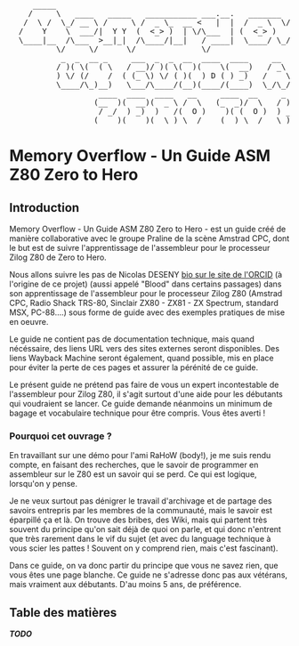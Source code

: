 <pre>
     _____                                                                  _____.__                   
    /     \   ____   _____   ___________ ___.__.   _______  __ ____________/ ____\  |   ______  _  __  
   /  \ /  \_/ __ \ /     \ /  _ \_  __ <   |  |  /  _ \  \/ // __ \_  __ \   __\|  |  /  _ \ \/ \/ / 
  /    Y    \  ___/|  Y Y  (  <_> )  | \/\___  | (  <_> )   /\  ___/|  | \/|  |  |  |_(  <_> )     / 
  \____|__  /\___  >__|_|  /\____/|__|   / ____|  \____/ \_/  \___  >__|   |__|  |____/\____/ \/\_/ 
          \/     \/      \/              \/                       \/ 
           _  _  __ _     ___  _  _  __  ____  ____     __   ____  _  _    ____  ____   __  
          / )( \(  ( \   / __)/ )( \(  )(    \(  __)   / _\ / ___)( \/ )  (__  )/ _  \ /  \  
          ) \/ (/    /  ( (_ \) \/ ( )(  ) D ( ) _)   /    \\___ \/ \/ \   / _/ ) _  ((  0 ) 
          \____/\_)__)   \___/\____/(__)(____/(____)  \_/\_/(____/\_)(_/  (____)\____/ \__/ 
                   ____  ____  ____   __     ____  __     _  _  ____  ____   __ 
                  (__  )(  __)(  _ \ /  \   (_  _)/  \   / )( \(  __)(  _ \ /  \  
                   / _/  ) _)  )   /(  O )    )( (  O )  ) __ ( ) _)  )   /(  O ) 
                  (____)(____)(__\_) \__/    (__) \__/   \_)(_/(____)(__\_) \__/ 
</pre>

# Memory Overflow - Un Guide ASM Z80 Zero to Hero
## Introduction
Memory Overflow - Un Guide ASM Z80 Zero to Hero - est un guide créé de manière collaborative avec le groupe Praline de la scène Amstrad CPC, dont le but est de suivre l'apprentissage de l'assembleur pour le processeur Zilog Z80 de Zero to Hero.

Nous allons suivre les pas de Nicolas DESENY [bio sur le site de l'ORCID](https://orcid.org/0009-0002-2113-473X) (à l'origine de ce projet) (aussi appelé "Blood" dans certains passages) dans son apprentissage de l'assembleur pour le processeur Zilog Z80 (Amstrad CPC, Radio Shack TRS-80, Sinclair ZX80 - ZX81 - ZX Spectrum, standard MSX, PC-88....) sous forme de guide avec des exemples pratiques de mise en oeuvre.

Le guide ne contient pas de documentation technique, mais quand nécéssaire, des liens URL vers des sites externes seront disponibles. Des liens Wayback Machine seront également, quand possible, mis en place pour éviter la perte de ces pages et assurer la pérénité de ce guide.

Le présent guide ne prétend pas faire de vous un expert incontestable de l'assembleur pour Zilog Z80, il s'agit surtout d'une aide pour les débutants qui voudraient se lancer. Ce guide demande néanmoins un minimum de bagage et vocabulaire technique pour être compris. Vous êtes averti !

### Pourquoi cet ouvrage ?
En travaillant sur une démo pour l'ami RaHoW (body!), je me suis rendu compte, en faisant des recherches, que le savoir de programmer en assembleur sur le Z80 est un savoir qui se perd. Ce qui est logique, lorsqu'on y pense.

Je ne veux surtout pas dénigrer le travail d'archivage et de partage des savoirs entrepris par les membres de la communauté, mais le savoir est éparpillé ça et là. On trouve des bribes, des Wiki, mais qui partent très souvent du principe qu'on sait déjà de quoi on parle, et qui donc n'entrent que très rarement dans le vif du sujet (et avec du language technique à vous scier les pattes ! Souvent on y comprend rien, mais c'est fascinant).

Dans ce guide, on va donc partir du principe que vous ne savez rien, que vous êtes une page blanche. Ce guide ne s'adresse donc pas aux vétérans, mais vraiment aux débutants. D'au moins 5 ans, de préférence.

## Table des matières
_**TODO**_
